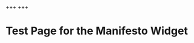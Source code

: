 +++
+++

# Test Page for the Manifesto Widget

<script src="https://widget.proca.app/d/eeg_manifesto/leeds_university"></script>